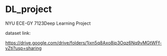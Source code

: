 # DL_project
NYU ECE-GY 7123Deep Learning Project

dataset link: 

https://drive.google.com/drive/folders/1jxn5q8Axo8ip3Oqz6Nq9vMGtWFf-vZti?usp=sharing
